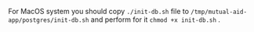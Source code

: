 For MacOS system you should copy `./init-db.sh` file to `/tmp/mutual-aid-app/postgres/init-db.sh` and perform for it `chmod +x init-db.sh` .